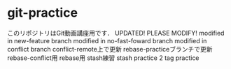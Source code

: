 # git-practice
このリポジトリはGit動画講座用です．
UPDATED!
PLEASE MODIFY!
modified in new-feature branch
modified in no-fast-foward branch
modified in conflict branch
conflict-remote上で更新
rebase-practiceブランチで更新
rebase-conflict用
rebase用
stash練習
stash practice 2
tag practice